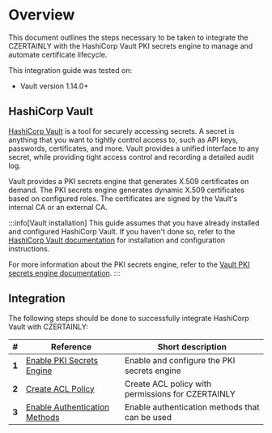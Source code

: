 # Overview

This document outlines the steps necessary to be taken to integrate the CZERTAINLY with the HashiCorp Vault PKI secrets engine to manage and automate certificate lifecycle.

This integration guide was tested on:
- Vault version 1.14.0+

## HashiCorp Vault

[HashiCorp Vault](https://www.vaultproject.io/) is a tool for securely accessing secrets. A secret is anything that you want to tightly control access to, such as API keys, passwords, certificates, and more. Vault provides a unified interface to any secret, while providing tight access control and recording a detailed audit log.

Vault provides a PKI secrets engine that generates X.509 certificates on demand. The PKI secrets engine generates dynamic X.509 certificates based on configured roles. The certificates are signed by the Vault's internal CA or an external CA.

:::info[Vault installation]
This guide assumes that you have already installed and configured HashiCorp Vault. If you haven't done so, refer to the [HashiCorp Vault documentation](https://learn.hashicorp.com/tutorials/vault/getting-started-install) for installation and configuration instructions.

For more information about the PKI secrets engine, refer to the [Vault PKI secrets engine documentation](https://www.vaultproject.io/docs/secrets/pki).
:::

## Integration

The following steps should be done to successfully integrate HashiCorp Vault with CZERTAINLY:

| #     | Reference                                              | Short description                                              |
|-------|--------------------------------------------------------|----------------------------------------------------------------|
| **1** | [Enable PKI Secrets Engine](./enable-pki-engine)       | Enable and configure the PKI secrets engine  |
| **2** | [Create ACL Policy](./create-acl-policy)               | Create ACL policy with permissions for CZERTAINLY              |
| **3** | [Enable Authentication Methods](./enable-auth-methods) | Enable authentication methods that can be used                 |
